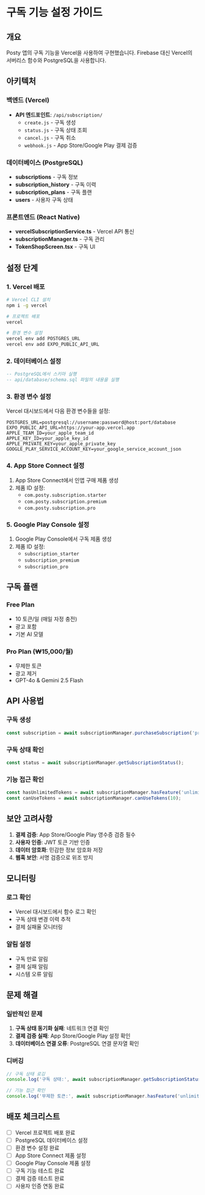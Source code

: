 # 구독 기능 설정 가이드

## 개요
Posty 앱의 구독 기능을 Vercel을 사용하여 구현했습니다. Firebase 대신 Vercel의 서버리스 함수와 PostgreSQL을 사용합니다.

## 아키텍처

### 백엔드 (Vercel)
- **API 엔드포인트**: `/api/subscription/`
  - `create.js` - 구독 생성
  - `status.js` - 구독 상태 조회
  - `cancel.js` - 구독 취소
  - `webhook.js` - App Store/Google Play 결제 검증

### 데이터베이스 (PostgreSQL)
- **subscriptions** - 구독 정보
- **subscription_history** - 구독 이력
- **subscription_plans** - 구독 플랜
- **users** - 사용자 구독 상태

### 프론트엔드 (React Native)
- **vercelSubscriptionService.ts** - Vercel API 통신
- **subscriptionManager.ts** - 구독 관리
- **TokenShopScreen.tsx** - 구독 UI

## 설정 단계

### 1. Vercel 배포
```bash
# Vercel CLI 설치
npm i -g vercel

# 프로젝트 배포
vercel

# 환경 변수 설정
vercel env add POSTGRES_URL
vercel env add EXPO_PUBLIC_API_URL
```

### 2. 데이터베이스 설정
```sql
-- PostgreSQL에서 스키마 실행
-- api/database/schema.sql 파일의 내용을 실행
```

### 3. 환경 변수 설정
Vercel 대시보드에서 다음 환경 변수들을 설정:

```
POSTGRES_URL=postgresql://username:password@host:port/database
EXPO_PUBLIC_API_URL=https://your-app.vercel.app
APPLE_TEAM_ID=your_apple_team_id
APPLE_KEY_ID=your_apple_key_id
APPLE_PRIVATE_KEY=your_apple_private_key
GOOGLE_PLAY_SERVICE_ACCOUNT_KEY=your_google_service_account_json
```

### 4. App Store Connect 설정
1. App Store Connect에서 인앱 구매 제품 생성
2. 제품 ID 설정:
   - `com.posty.subscription.starter`
   - `com.posty.subscription.premium`
   - `com.posty.subscription.pro`

### 5. Google Play Console 설정
1. Google Play Console에서 구독 제품 생성
2. 제품 ID 설정:
   - `subscription_starter`
   - `subscription_premium`
   - `subscription_pro`

## 구독 플랜

### Free Plan
- 10 토큰/일 (매일 자정 충전)
- 광고 포함
- 기본 AI 모델

### Pro Plan (₩15,000/월)
- 무제한 토큰
- 광고 제거
- GPT-4o & Gemini 2.5 Flash

## API 사용법

### 구독 생성
```typescript
const subscription = await subscriptionManager.purchaseSubscription('pro');
```

### 구독 상태 확인
```typescript
const status = await subscriptionManager.getSubscriptionStatus();
```

### 기능 접근 확인
```typescript
const hasUnlimitedTokens = await subscriptionManager.hasFeature('unlimited_tokens');
const canUseTokens = await subscriptionManager.canUseTokens(10);
```

## 보안 고려사항

1. **결제 검증**: App Store/Google Play 영수증 검증 필수
2. **사용자 인증**: JWT 토큰 기반 인증
3. **데이터 암호화**: 민감한 정보 암호화 저장
4. **웹훅 보안**: 서명 검증으로 위조 방지

## 모니터링

### 로그 확인
- Vercel 대시보드에서 함수 로그 확인
- 구독 상태 변경 이력 추적
- 결제 실패율 모니터링

### 알림 설정
- 구독 만료 알림
- 결제 실패 알림
- 시스템 오류 알림

## 문제 해결

### 일반적인 문제
1. **구독 상태 동기화 실패**: 네트워크 연결 확인
2. **결제 검증 실패**: App Store/Google Play 설정 확인
3. **데이터베이스 연결 오류**: PostgreSQL 연결 문자열 확인

### 디버깅
```typescript
// 구독 상태 로깅
console.log('구독 상태:', await subscriptionManager.getSubscriptionStatus());

// 기능 접근 확인
console.log('무제한 토큰:', await subscriptionManager.hasFeature('unlimited_tokens'));
```

## 배포 체크리스트

- [ ] Vercel 프로젝트 배포 완료
- [ ] PostgreSQL 데이터베이스 설정
- [ ] 환경 변수 설정 완료
- [ ] App Store Connect 제품 설정
- [ ] Google Play Console 제품 설정
- [ ] 구독 기능 테스트 완료
- [ ] 결제 검증 테스트 완료
- [ ] 사용자 인증 연동 완료
